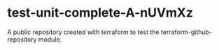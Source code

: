 # test-unit-complete-A-nUVmXz
A public repository created with terraform to test the terraform-github-repository module.
